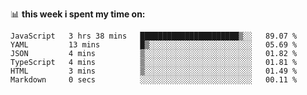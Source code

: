 📊 **this week i spent my time on:**
<!--START_SECTION:waka-->

```text
JavaScript   3 hrs 38 mins   ██████████████████████▒░░   89.07 %
YAML         13 mins         █▒░░░░░░░░░░░░░░░░░░░░░░░   05.69 %
JSON         4 mins          ▒░░░░░░░░░░░░░░░░░░░░░░░░   01.82 %
TypeScript   4 mins          ▒░░░░░░░░░░░░░░░░░░░░░░░░   01.81 %
HTML         3 mins          ▒░░░░░░░░░░░░░░░░░░░░░░░░   01.49 %
Markdown     0 secs          ░░░░░░░░░░░░░░░░░░░░░░░░░   00.11 %
```

<!--END_SECTION:waka-->
